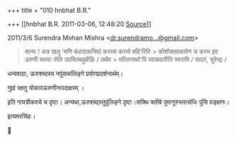 +++
title = "010 hnbhat B.R."

+++
[[hnbhat B.R.	2011-03-06, 12:48:20 [Source](https://groups.google.com/g/bvparishat/c/f0KxbLyp3p4)]]



2011/3/6 Surendra Mohan Mishra \<[dr.surendramo...@gmail.com]()\>  

> मान्यः ! अत्र खलु 'मणि बंधादाकनिष्ठं करस्य करभो बहि'रिति > कोशोक्तप्रकारेण स करभ इव उरुणी यस्याः सेति उपमितबहुव्रीहिः / तथैव > मल्लिनाथो'पि व्याख्यातीति स्मरामि / सादरं, सुरेन्द्रः /  
>   

  

धन्यवादाः, ऊरुशब्दस्य नपुंसकलिङ्गे प्रयोगप्रदर्शनार्थम्।

  

गुह्मं रक्षतु योकारऊरुणीनःपदाक्षरम् ।



इति गायत्रीकवचे च दृष्टः। अन्यथा,ऊरुशब्द्स्तुपुंलिङ्गे दृष्टः।सक्थि क्लीबे पुमानूरुस्तत्संधिः पुंसि वङ्क्षणः।

इत्यमरसिंहः।

  

  



